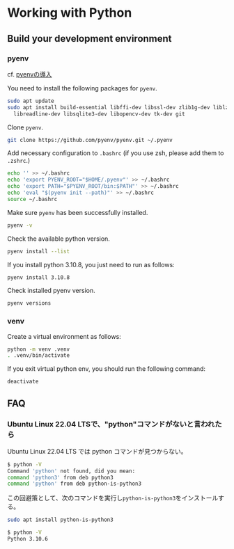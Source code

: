 # Working with Python

## Build your development environment

### pyenv

cf. [pyenvの導入](https://zenn.dev/tsaeki/articles/bc868a8d8fd6ae)

You need to install the following packages for `pyenv`.

```bash
sudo apt update
sudo apt install build-essential libffi-dev libssl-dev zlib1g-dev liblzma-dev libbz2-dev \
  libreadline-dev libsqlite3-dev libopencv-dev tk-dev git
```

Clone `pyenv`.

```bash
git clone https://github.com/pyenv/pyenv.git ~/.pyenv
```

Add necessary configuration to `.bashrc` (if you use zsh, please add them to `.zshrc`.)

```bash
echo '' >> ~/.bashrc
echo 'export PYENV_ROOT="$HOME/.pyenv"' >> ~/.bashrc
echo 'export PATH="$PYENV_ROOT/bin:$PATH"' >> ~/.bashrc
echo 'eval "$(pyenv init --path)"' >> ~/.bashrc
source ~/.bashrc
```

Make sure `pyenv` has been successfully installed.

```bash
pyenv -v
```

Check the available python version.

```bash
pyenv install --list
```

If you install python 3.10.8, you just need to run as follows:

```bash
pyenv install 3.10.8
```

Check installed pyenv version.

```bash
pyenv versions
```

### venv

Create a virtual environment as follows:

```bash
python -m venv .venv
. .venv/bin/activate
```

If you exit virtual python env, you should run the following command:

```bash
deactivate
```

## FAQ

### Ubuntu Linux 22.04 LTSで、"python"コマンドがないと言われたら

Ubuntu Linux 22.04 LTS では python コマンドが見つからない。

```bash
$ python -V
Command 'python' not found, did you mean:
command 'python3' from deb python3
command 'python' from deb python-is-python3
```

この回避策として、次のコマンドを実行し`python-is-python3`をインストールする。

```bash
sudo apt install python-is-python3
```

```bash
$ python -V
Python 3.10.6
```
